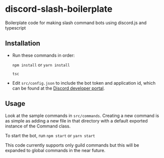 # discord-slash-boilerplate

Boilerplate code for making slash command bots using discord.js and typescript

## Installation

 - Run these commands in order:

    `npm install` or `yarn install`

    `tsc`

- Edit `src/config.json` to include the bot token and application id, which can be found at the [Discord developer portal](https://discord.com/developers/applications).

## Usage

Look at the sample commands in `src/commands`. Creating a new command is as simple as adding a new file in that directory with a default exported instance of the Command class.

To start the bot, run `npm start` or `yarn start`

This code currently supports only guild commands but this will be expanded to global commands in the near future.

